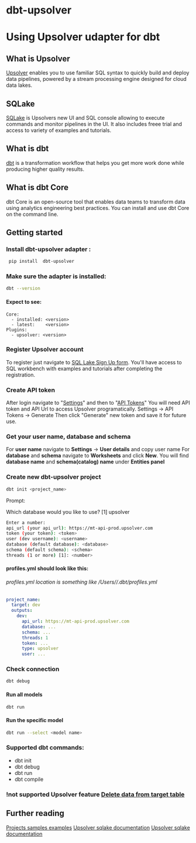 # dbt-upsolver
# Using Upsolver udapter for dbt


## What is Upsolver

[Upsolver](https://upsolver.com) enables you to use familiar SQL syntax to quickly build and deploy data pipelines, powered by a stream processing engine designed for cloud data lakes.

## SQLake

[SQLake](https://docs.upsolver.com/sqlake) is Upsolvers new UI and SQL console allowing to execute commands and monitor pipelines in the UI. It also includes freee trial and access to variety of examples and tutorials.

## What is dbt
[dbt](https://docs.getdbt.com/) is a transformation workflow that helps you get more work done while producing higher quality results.

## What is dbt Core
dbt Core is an open-source tool that enables data teams to transform data using analytics engineering best practices. You can install and use dbt Core on the command line.

## Getting started  

### Install dbt-upsolver adapter :

```sh
 pip install  dbt-upsolver
```
### Make sure the adapter is installed:
```sh
dbt --version
```
#### Expect to see:
```
Core:
  - installed: <version>
  - latest:    <version>
Plugins:
  - upsolver: <version>
```
### Register Upsolver account

To register just navigate to [SQL Lake Sign Up form](https://sqlake.upsolver.com/signup). You'll have access to SQL workbench with examples and tutorials after completing the registration.

### Create API token

After login navigate to "[Settings](https://sqlake.upsolver.com/Settings)" and then to "[API Tokens](https://sqlake.upsolver.com/Settings/api-tokens)"
You will need API token and API Url to access Upsolver programatically.
Settings -> API Tokens -> Generate
Then click "Generate" new token and save it for future use.

### Get your user name, database and schema
For **user name** navigate to **Settings** -> **User details** and copy user name
For **database** and **schema** navigate to **Worksheets** and click **New**.
You will find **database name** and **schema(catalog) name** under **Entities panel**

###  Create new dbt-upsolver project
```sh
dbt init <project_name>
```
Prompt:

Which database would you like to use?
[1] upsolver

```sh
Enter a number:
api_url (your api_url): https://mt-api-prod.upsolver.com
token (your token): <token>
user (dev username): <username>
database (default database): <database>
schema (default schema): <schema>
threads (1 or more) [1]: <number>
```

####  profiles.yml should look like this:
###### profiles.yml location is something like /Users/<user>/.dbt/profiles.yml
```yml
project_name:
  target: dev
  outputs:
    dev:
      api_url: https://mt-api-prod.upsolver.com
      database: ...
      schema: ...
      threads: 1
      token: ...
      type: upsolver
      user: ...
```

### Check connection
```sh
dbt debug
```
#### Run all models
```sh
dbt run
```
#### Run the specific model
```sh
dbt run --select <model name>
```
### Supported dbt commands:
- dbt init
- dbt debug
- dbt run
- dbt compile

### !not supported Upsolver feature [Delete data from target table](https://docs.upsolver.com/sqlake/quickstarts/delete-data-from-your-target-table)


## Further reading
[Projects samples examples](https://github.com/Upsolver/dbt-upsolver/tree/main/examples)
[Upsolver sqlake documentation](https://docs.upsolver.com/sqlake/)
[Upsolver sqlake documentation](https://docs.getdbt.com/docs/introduction)
